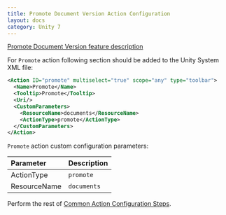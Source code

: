 ```yaml
---
title: Promote Document Version Action Configuration
layout: docs
category: Unity 7
---
```

[Promote Document Version feature description](../../features/document-management/promote-version.md)

For `Promote` action following section should be added to the Unity System XML file:

```xml
<Action ID="promote" multiselect="true" scope="any" type="toolbar">
  <Name>Promote</Name>
  <Tooltip>Promote</Tooltip>
  <Uri/>
  <CustomParameters>
    <ResourceName>documents</ResourceName>
    <ActionType>promote</ActionType>
  </CustomParameters>
</Action>
```

`Promote` action custom configuration parameters:

| Parameter       | Description |
|:----------------|:------------|
|ActionType       | `promote` |
|ResourceName       | `documents` |

Perform the rest of [Common Action Configuration Steps](../actions.md#common-actions-configuration-steps). 
